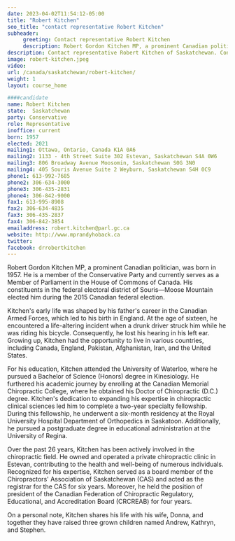 ```yaml
---
date: 2023-04-02T11:54:12-05:00
title: "Robert Kitchen"
seo_title: "contact representative Robert Kitchen"
subheader:
     greeting: Contact representative Robert Kitchen
     description: Robert Gordon Kitchen MP, a prominent Canadian politician, was born in 1957. He is a member of the Conservative Party and currently serves as a Member of Parliament in the House of Commons of Canada. His constituents in the federal electoral district of Souris—Moose Mountain elected him during the 2015 Canadian federal election.
description: Contact representative Robert Kitchen of Saskatchewan. Contact information for Robert Kitchen includes email address, phone number, and mailing address.
image: robert-kitchen.jpeg
video:
url: /canada/saskatchewan/robert-kitchen/
weight: 1
layout: course_home

####candidate
name: Robert Kitchen
state:	Saskatchewan
party: Conservative
role: Representative
inoffice: current
born: 1957
elected: 2021
mailing1: Ottawa, Ontario, Canada K1A 0A6
mailing2: 1133 - 4th Street Suite 302 Estevan, Saskatchewan S4A 0W6
mailing3: 806 Broadway Avenue Moosomin, Saskatchewan S0G 3N0
mailing4: 405 Souris Avenue Suite 2 Weyburn, Saskatchewan S4H 0C9
phone1: 613-992-7685
phone2: 306-634-3000
phone3: 306-435-2831
phone4: 306-842-9000
fax1: 613-995-8908
fax2: 306-634-4835
fax3: 306-435-2837
fax4: 306-842-3854
emailaddress: robert.kitchen@parl.gc.ca
website: http://www.mprandyhoback.ca
twitter:
facebook: drrobertkitchen
---
```


Robert Gordon Kitchen MP, a prominent Canadian politician, was born in 1957. He is a member of the Conservative Party and currently serves as a Member of Parliament in the House of Commons of Canada. His constituents in the federal electoral district of Souris—Moose Mountain elected him during the 2015 Canadian federal election.

Kitchen's early life was shaped by his father's career in the Canadian Armed Forces, which led to his birth in England. At the age of sixteen, he encountered a life-altering incident when a drunk driver struck him while he was riding his bicycle. Consequently, he lost his hearing in his left ear. Growing up, Kitchen had the opportunity to live in various countries, including Canada, England, Pakistan, Afghanistan, Iran, and the United States.

For his education, Kitchen attended the University of Waterloo, where he pursued a Bachelor of Science (Honors) degree in Kinesiology. He furthered his academic journey by enrolling at the Canadian Memorial Chiropractic College, where he obtained his Doctor of Chiropractic (D.C.) degree. Kitchen's dedication to expanding his expertise in chiropractic clinical sciences led him to complete a two-year specialty fellowship. During this fellowship, he underwent a six-month residency at the Royal University Hospital Department of Orthopedics in Saskatoon. Additionally, he pursued a postgraduate degree in educational administration at the University of Regina.

Over the past 26 years, Kitchen has been actively involved in the chiropractic field. He owned and operated a private chiropractic clinic in Estevan, contributing to the health and well-being of numerous individuals. Recognized for his expertise, Kitchen served as a board member of the Chiropractors' Association of Saskatchewan (CAS) and acted as the registrar for the CAS for six years. Moreover, he held the position of president of the Canadian Federation of Chiropractic Regulatory, Educational, and Accreditation Board (CRCREAB) for four years.

On a personal note, Kitchen shares his life with his wife, Donna, and together they have raised three grown children named Andrew, Kathryn, and Stephen.
